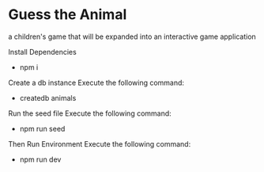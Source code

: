 # Guess the Animal
a children's game that will be expanded into an interactive game application

Install Dependencies
- npm i <br>

Create a db instance
Execute the following command:
- createdb animals <br>

Run the seed file
Execute the following command:
- npm run seed <br>

Then Run Environment
Execute the following command:
- npm run dev
